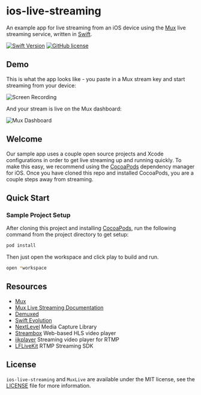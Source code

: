 # ios-live-streaming

An example app for live streaming from an iOS device using the [Mux](http://mux.com) live streaming service, written in [Swift](https://developer.apple.com/swift/).

[![Swift Version](https://img.shields.io/badge/language-swift%204.0-brightgreen.svg)](https://developer.apple.com/swift) [![GitHub license](https://img.shields.io/badge/license-MIT-lightgrey.svg)](https://github.com/muxinc/example-ios-live-streaming/blob/master/LICENSE)

## Demo

This is what the app looks like - you paste in a Mux stream key and start streaming from your device:

![Screen Recording](/screenshots/screen-recording.gif)

And your stream is live on the Mux dashboard:

![Mux Dashboard](/screenshots/mux-dashboard.png)

## Welcome

Our sample app uses a couple open source projects and Xcode configurations in order to get live streaming up and running quickly. To make this easy, we recommend using the [CocoaPods](http://cocoapods.org) dependency manager for iOS. Once you have cloned this repo and installed CocoaPods, you are a couple steps away from streaming.

## Quick Start

### Sample Project Setup

After cloning this project and installing [CocoaPods](https://guides.cocoapods.org/using/getting-started.html), run the following command from the project directory to get setup:

```sh
pod install
```

Then just open the workspace and click play to build and run.

```sh
open *workspace
```

## Resources

* [Mux](http://mux.com)
* [Mux Live Streaming Documentation](https://docs.mux.com/docs/live-streaming)
* [Demuxed](http://demuxed.com)
* [Swift Evolution](https://github.com/apple/swift-evolution)
* [NextLevel](http://nextlevel.engineering/) Media Capture Library
* [Streambox](http://streambox.fr/mse/hls.js-0.8.9/demo/) Web-based HLS video player
* [ijkplayer](https://github.com/Bilibili/ijkplayer) Streaming video player for RTMP
* [LFLiveKit](https://github.com/LaiFengiOS/LFLiveKit) RTMP Streaming SDK

## License

`ios-live-streaming` and `MuxLive` are available under the MIT license, see the [LICENSE](https://github.com/muxinc/example-ios-live-streaming/blob/master/LICENSE) file for more information.
